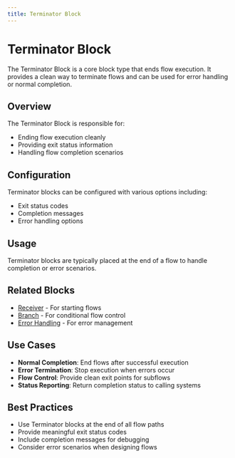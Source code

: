 ```yaml
---
title: Terminator Block
---
```


# Terminator Block

The Terminator Block is a core block type that ends flow execution. It provides a clean way to terminate flows and can be used for error handling or normal completion.

## Overview

The Terminator Block is responsible for:
- Ending flow execution cleanly
- Providing exit status information
- Handling flow completion scenarios

## Configuration

Terminator blocks can be configured with various options including:
- Exit status codes
- Completion messages
- Error handling options

## Usage

Terminator blocks are typically placed at the end of a flow to handle completion or error scenarios.

## Related Blocks

- [Receiver](/block-types/core/Receiver) - For starting flows
- [Branch](/block-types/core/Branch) - For conditional flow control
- [Error Handling](/error-handling/Error-Handling) - For error management

## Use Cases

- **Normal Completion**: End flows after successful execution
- **Error Termination**: Stop execution when errors occur
- **Flow Control**: Provide clean exit points for subflows
- **Status Reporting**: Return completion status to calling systems

## Best Practices

- Use Terminator blocks at the end of all flow paths
- Provide meaningful exit status codes
- Include completion messages for debugging
- Consider error scenarios when designing flows
